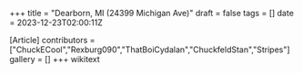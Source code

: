 +++
title = "Dearborn, MI (24399 Michigan Ave)"
draft = false
tags = []
date = 2023-12-23T02:00:11Z

[Article]
contributors = ["ChuckECool","Rexburg090","ThatBoiCydalan","ChuckfeldStan","Stripes"]
gallery = []
+++
wikitext